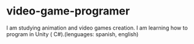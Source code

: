 # video-game-programer
I am studying animation and video games creation. I am learning how to program in Unity ( C#).(lenguages: spanish, english)
